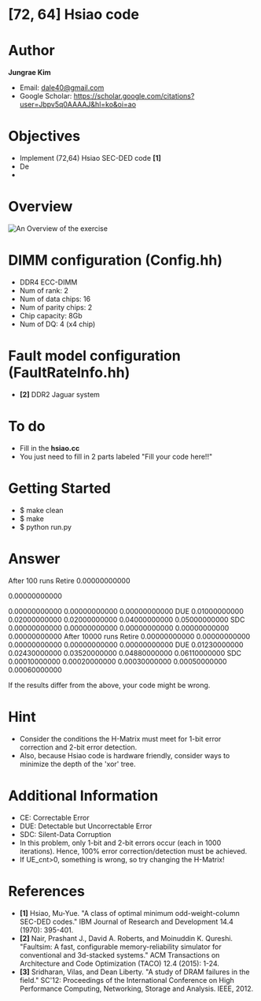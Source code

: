 # [72, 64] Hsiao code

# Author

**Jungrae Kim** 
- Email: dale40@gmail.com
- Google Scholar: https://scholar.google.com/citations?user=Jbpv5q0AAAAJ&hl=ko&oi=ao

# Objectives
- Implement (72,64) Hsiao SEC-DED code **[1]**
- De
- 

# Overview
![An Overview of the exercise](https://github.com/xyz123479/ECC-exercise/blob/main/01_Basic/02_72_64_Hsiao_code/%5B72%2C%2064%5D%20Hsiao%20code.png)

# DIMM configuration (Config.hh)
- DDR4 ECC-DIMM
- Num of rank: 2
- Num of data chips: 16
- Num of parity chips: 2
- Chip capacity: 8Gb
- Num of DQ: 4 (x4 chip)

# Fault model configuration (FaultRateInfo.hh)
- **[2]** DDR2 Jaguar system

# To do
- Fill in the **hsiao.cc**
- You just need to fill in 2 parts labeled "Fill your code here!!"

# Getting Started
- $ make clean
- $ make
- $ python run.py

# Answer
After 100 runs
Retire
0.00000000000

0.00000000000

0.00000000000
0.00000000000
0.00000000000
DUE
0.01000000000
0.02000000000
0.02000000000
0.04000000000
0.05000000000
SDC
0.00000000000
0.00000000000
0.00000000000
0.00000000000
0.00000000000
After 10000 runs
Retire
0.00000000000
0.00000000000
0.00000000000
0.00000000000
0.00000000000
DUE
0.01230000000
0.02430000000
0.03520000000
0.04880000000
0.06110000000
SDC
0.00010000000
0.00020000000
0.00030000000
0.00050000000
0.00060000000

If the results differ from the above, your code might be wrong.

# Hint
- Consider the conditions the H-Matrix must meet for 1-bit error correction and 2-bit error detection.
- Also, because Hsiao code is hardware friendly, consider ways to minimize the depth of the 'xor' tree.

# Additional Information
- CE: Correctable Error
- DUE: Detectable but Uncorrectable Error
- SDC: Silent-Data Corruption
- In this problem, only 1-bit and 2-bit errors occur (each in 1000 iterations). Hence, 100% error correction/detection must be achieved.
- If UE_cnt>0, something is wrong, so try changing the H-Matrix!

# References
- **[1]** Hsiao, Mu-Yue. "A class of optimal minimum odd-weight-column SEC-DED codes." IBM Journal of Research and Development 14.4 (1970): 395-401.
- **[2]** Nair, Prashant J., David A. Roberts, and Moinuddin K. Qureshi. "Faultsim: A fast, configurable memory-reliability simulator for conventional and 3d-stacked systems." ACM Transactions on Architecture and Code Optimization (TACO) 12.4 (2015): 1-24.
- **[3]** Sridharan, Vilas, and Dean Liberty. "A study of DRAM failures in the field." SC'12: Proceedings of the International Conference on High Performance Computing, Networking, Storage and Analysis. IEEE, 2012.
